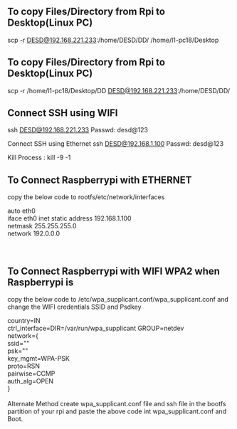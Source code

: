 ## To copy Files/Directory from Rpi to Desktop(Linux PC)
scp -r DESD@192.168.221.233:/home/DESD/DD/ /home/l1-pc18/Desktop

## To copy Files/Directory from Rpi to Desktop(Linux PC)
scp -r /home/l1-pc18/Desktop/DD DESD@192.168.221.233:/home/DESD/DD/ 

## Connect SSH using WIFI
ssh DESD@192.168.221.233
Passwd: desd@123

Connect SSH using Ethernet
ssh DESD@192.168.1.100
Passwd: desd@123

Kill Process : kill -9 -1


## To Connect Raspberrypi with ETHERNET 
copy the below code to rootfs/etc/network/interfaces<br>

auto eth0\
    iface eth0 inet static
    address 192.168.1.100\
    netmask 255.255.255.0\
    network 192.0.0.0\
<br>
<br>

## To Connect Raspberrypi with WIFI WPA2 when Raspberrypi is 
copy the below code to /etc/wpa_supplicant.conf/wpa_supplicant.conf and change the WIFI credentials SSID and Psdkey<br>

country=IN \
ctrl_interface=DIR=/var/run/wpa_supplicant GROUP=netdev\
network={ \
    ssid="<SSID>" \
    psk="<PASSWORD>" \
    key_mgmt=WPA-PSK\
    proto=RSN\
    pairwise=CCMP\
    auth_alg=OPEN\
}\
<br>
Alternate Method create wpa_supplicant.conf file and ssh file in the bootfs partition of your rpi and paste the above code int wpa_supplicant.conf and Boot.<br>

